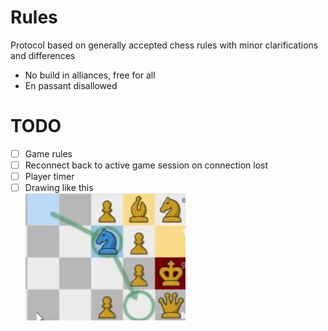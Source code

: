 # Rules
Protocol based on generally accepted chess rules with minor clarifications and differences
- No build in alliances, free for all
- En passant disallowed

# TODO
- [ ] Game rules
- [ ] Reconnect back to active game session on connection lost
- [ ] Player timer
- [ ] Drawing like this  
![alt text](BLOB/drawing.png)
